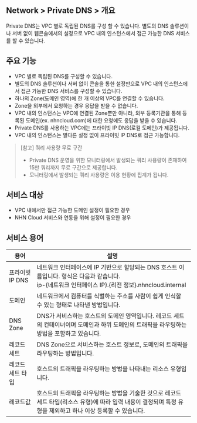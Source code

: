 ## Network > Private DNS > 개요

Private DNS는 VPC 별로 독립된 DNS를 구성 할 수 있습니다. 별도의 DNS 솔루션이나 서버 없이 웹콘솔에서의 설정으로 VPC 내의 인스턴스에서 접근 가능한 DNS 서비스를 할 수 있습니다.

## 주요 기능
- VPC 별로 독립된 DNS를 구성할 수 있습니다.
- 별도의 DNS 솔루션이나 서버 없이 콘솔을 통한 설정만으로 VPC 내의 인스턴스에서 접근 가능한 DNS 서비스를 구성할 수 있습니다.
- 하나의 Zone(도메인 영역)에 한 개 이상의 VPC를 연결할 수 있습니다. 
- Zone을 외부에서 요청하는 경우 응답을 받을 수 없습니다. 
- VPC 내의 인스턴스는 VPC에 연결된 Zone뿐만 아니라, 외부 등록기관을 통해 등록된 도메인(ex. nhncloud.com)에 대한 요청에도 응답을 받을 수 있습니다. 
- Private DNS를 사용하는 VPC에는 프라이빗 IP DNS(로컬 도메인)가 제공됩니다. 
- VPC 내의 인스턴스는 별다른 설정 없이 프라이빗 IP DNS로 접근 가능합니다.

> [참고] 쿼리 사용량 무료 구간
> * Private DNS 운영을 위한 모니터링에서 발생되는 쿼리 사용량이 존재하여 15만 쿼리까지 무료 구간으로 제공합니다.
> * 모니터링에서 발생되는 쿼리 사용량은 이용 현황에 집계가 됩니다.

## 서비스 대상

- VPC 내에서만 접근 가능한 도메인 설정이 필요한 경우
- NHN Cloud 서비스와 연동을 위해 설정이 필요한 경우

## 서비스 용어

| 용어             | 설명                                                                                                       |
|----------------|----------------------------------------------------------------------------------------------------------|
| 프라이빗 IP DNS | 네트워크 인터페이스에 IP 기반으로 할당되는 DNS 호스트 이름입니다. 형식은 다음과 같습니다. <br> ip-{네트워크 인터페이스 IP}.{리전 정보}.nhncloud.internal  |
| 도메인            | 네트워크에서 컴퓨터를 식별하는 주소를 사람이 쉽게 인식할 수 있는 형태로 나타낸 방법입니다.                                                      |
| DNS Zone       | DNS가 서비스하는 호스트의 도메인 영역입니다. 레코드 세트의 컨테이너이며 도메인과 하위 도메인의 트래픽을 라우팅하는 방법을 포함하고 있습니다.                         |
| 레코드 세트         | DNS Zone으로 서비스하는 호스트 정보로, 도메인의 트래픽을 라우팅하는 방법입니다.                                                         |
| 레코드 세트 타입      | 호스트의 트래픽을 라우팅하는 방법을 나타내는 리소스 유형입니다.                                                                      |
| 레코드값           | 호스트의 트래픽을 라우팅하는 방법을 기술한 것으로 레코드 세트 타입(리소스 유형)에 따라 입력 내용이 결정되며 특정 유형을 제외하고 하나 이상 등록할 수 있습니다.              |
